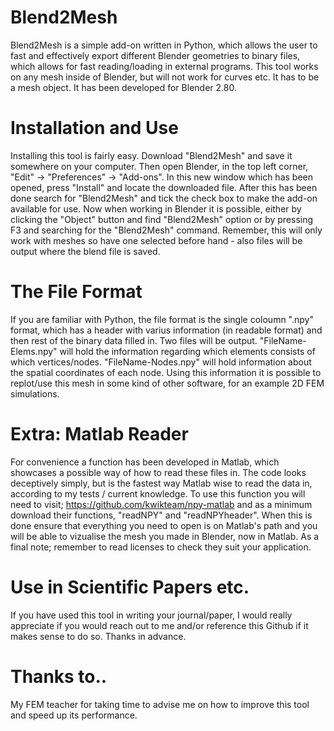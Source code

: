 # Blend2Mesh
Blend2Mesh is a simple add-on written in Python, which allows the user to fast and effectively export different Blender geometries to binary files, which allows for fast reading/loading in external programs. This tool works on any mesh inside of Blender, but will not work for curves etc. It has to be a mesh object. It has been developed for Blender 2.80.

# Installation and Use
Installing this tool is fairly easy. Download "Blend2Mesh" and save it somewhere  on your computer. Then open Blender, in the top left corner, "Edit" -> "Preferences" -> "Add-ons". In this new window which has been opened, press "Install" and locate the downloaded file. After this has been done search for "Blend2Mesh" and tick the check box to make the add-on available for use. Now when working in Blender it is possible, either by clicking the "Object" button and find "Blend2Mesh" option or by pressing F3 and searching for the "Blend2Mesh"
command. Remember, this will only work with meshes so have one selected before hand - also files will be output where the blend file is saved.

# The File Format
If you are familiar with Python, the file format is the single coloumn ".npy" format, which has a header with varius information (in readable format) and then rest of the binary data filled in. Two files will be output. "FileName-Elems.npy" will hold the information regarding which elements consists of which vertices/nodes. "FileName-Nodes.npy" will hold information about the spatial coordinates of each node. Using this information it is possible to replot/use this mesh in some kind of other software, for an example 2D FEM simulations.

# Extra: Matlab Reader

For convenience a function has been developed in Matlab, which showcases a possible way of how to read these files in. The code looks deceptively simply, but is the fastest way Matlab wise to read the data in, according to my tests / current knowledge. To use this function you will need to visit;
https://github.com/kwikteam/npy-matlab and as a minimum download their functions,
"readNPY" and "readNPYheader". When this is done ensure that everything you need to open is on Matlab's path and you will be able to vizualise the mesh you made in Blender, now in Matlab.
As a final note; remember to read licenses to check they suit your application.

# Use in Scientific Papers etc.

If you have used this tool in writing your journal/paper, I would really appreciate if you would reach out to me and/or reference this Github if it makes sense to do so. Thanks in advance.

# Thanks to..

My FEM teacher for taking time to advise me on how to improve this tool and speed up its performance.
